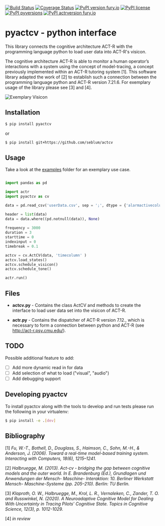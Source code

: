 [![Build Status](https://travis-ci.org/seblum/pyactcv.svg?branch=master)](https://travis-ci.org/seblum/pyactcv)
[![Coverage Status](https://coveralls.io/repos/github/seblum/pyactcv/badge.svg)](https://coveralls.io/github/seblum/pyactcv)
[![PyPI version fury.io](https://img.shields.io/pypi/v/pyactcv?color=green)](https://pypi.python.org/pypi/pyactcv/)
[![PyPI license](https://img.shields.io/pypi/l/pyactcv)](https://pypi.python.org/pypi/pyactcv/)
[![PyPI pyversions](https://img.shields.io/pypi/pyversions/pyactcv)](https://pypi.python.org/pypi/pyactcv/)
[![PyPI actrversion fury.io](https://img.shields.io/badge/ACT--R-v7.21.6-blue)](https://pypi.python.org/pypi/pyactcv/)


# pyactcv - python interface

This library connects the cognitive architecture ACT-R with the programming language python to load user data into ACT-R's visicon.

The cognitive architecture ACT-R is able to monitor a human operator’s interactions with a system using the concept of model-tracing, a concept previously implemented within an ACT-R tutoring system [1]. This software library adapted the work of [2] to establish such a connection between the programming language python and ACT-R version 7.21.6. For exemplary usage of the library please see [3] and [4].

![Exemplary Visicon](https://raw.githubusercontent.com/seblum/pyactcv/master/visicon.png)


## Installation

```bash
$ pip install pyactcv
```
or
```bash
$ pip install git+https://github.com/seblum/actcv
```

## Usage

Take a look at the [examples](examples) folder for an exemplary use case.

```python

import pandas as pd

import actr
import pyactcv as cv

data = pd.read_csv('userData.csv', sep = ';', dtype = {'alarmactivecolumn' : float, 'alarmnumbercolumn' : float, 'timecolumn' : float})

header = list(data)
data = data.where((pd.notnull(data)), None)
       
frequency = 3000
duration = 3
starttime = 0
indexinput = 0
timebreak = 0.1

actcv = cv.ActCV(data, 'timecolumn' )
actcv.load_states()
actcv.schedule_visicon()
actcv.schedule_tone()

actr.run()

```

## Files

- **actcv.py** - Contains the class ActCV and methods to create the interface to load user data set into the visicon of ACT-R.

- **actr.py** - Contains the dispatcher of ACT-R version 7.12., which is necessary to form a connection between python and ACT-R (see http://act-r.psy.cmu.edu/). 

## TODO
Possible additional feature to add:

- [ ] Add more dynamic read in for data
- [ ] Add selection of what to load ("visual", "audio")
- [ ] Add debugging support 

## Developing pyactcv
To install pyactcv along with the tools to develop and run tests please run the following in your virtualenv:

```bash
$ pip install -e .[dev]
```

## Bibliography

[1] <cite> Fu, W.-T., Bothell, D., Douglass, S., Haimson, C., Sohn, M.-H., & Anderson, J. (2006). Toward a real-time model-based training system. Interacting with Computers, 18(6), 1215–1241. </cite> 

[2] <cite> Halbruegge, M. (2013). Act-cv - bridging the gap between cognitive models and the outer world. In E. Brandenburg (Ed.), Grundlagen und Anwendungen der Mensch- Maschine- Interaktion: 10. Berliner Werkstatt Mensch- Maschine-Systeme (pp. 205–210). Berlin: TU Berlin. </cite> 

[3] <cite> Klaproth, O. W., Halbruegge, M., Krol, L. R., Vernaleken, C., Zander, T. O. and Russwinkel, N. (2020). A Neuroadaptive Cognitive Model for Dealing With Uncertainty in Tracing Pilots’ Cognitive State. Topics in Cognitive Science, 12(3), p. 1012-1029. </cite> 

[4] <cite> in review </cite>
